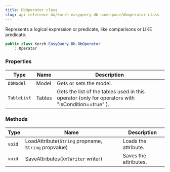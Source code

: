 ```yaml
---
title: DbOperator class
slug: api-reference-4x/korzh-easyquery-db-namespace/dboperator-class
---
```



Represents a logical expression or predicate, like comparisons or LIKE predicate.
```csharp
public class Korzh.EasyQuery.Db.DbOperator
    : Operator

```

### Properties

| Type | Name | Description | 
| --- | --- | --- | 
| `DbModel` | Model | Gets or sets the model. | 
| `TableList` | Tables | Gets the list of the tables used in this operator (only for operators with "isCondition==true" ). | 


### Methods

| Type | Name | Description | 
| --- | --- | --- | 
| `void` | LoadAttribute(`String` propname, `String` propvalue) | Loads the attribute. | 
| `void` | SaveAttributes(`XmlWriter` writer) | Saves the attributes. |
